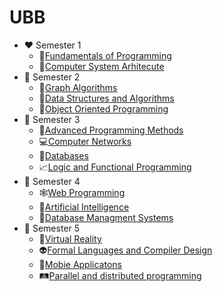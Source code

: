 # UBB
* ❤ Semester 1
    * 🐍[Fundamentals of Programming](https://github.com/AndreiZavo/Fundamentals-of-Programming)
    * 💾[Computer System Arhitecute](https://github.com/AndreiZavo/Computer-System-Arhitecture)
* 🧡 Semester 2
    * 🧭[Graph Algorithms](https://github.com/AndreiZavo/Graph-Algorithms)
    * 📮[Data Structures and Algorithms](https://github.com/AndreiZavo/Data-Structures-and-Algorithms)
    * 🧧[Object Oriented Programming](https://github.com/AndreiZavo/Object-Oriented-Programming)
* 💚 Semester 3
    * 📀[Advanced Programming Methods](https://github.com/AndreiZavo/Advanced-Programming-Methods)
    * 💻[Computer Networks](https://github.com/AndreiZavo/Computer-Networks)
    * 📂[Databases](https://github.com/AndreiZavo/Databases)
    * 📈[Logic and Functional Programming](https://github.com/AndreiZavo/Logic-and-Funcitonal-Programmig)
* 💜 Semester 4
   * 🕸[Web Programming](https://github.com/AndreiZavo/Web-Programming) 
   * 🤖[Artificial Intelligence](https://github.com/AndreiZavo/Artificial-Intelligence)
   * 🧮[Database Managment Systems](https://github.com/AndreiZavo/Database-Managment-System)
* 💛 Semester 5
   * 🔔[Virtual Reality](https://github.com/AndreiZavo/Virtual-Reality)
   * 👽[Formal Languages and Compiler Design](https://github.com/AndreiZavo/Formal-Languages-and-Compiler-Design)
   * 📱[Mobie Applicatons](https://github.com/AndreiZavo/Mobile-Applications)
   * 🛤[Parallel and distributed programming](https://github.com/AndreiZavo/Parallel-and-distributed-programming)
